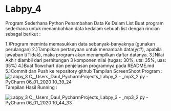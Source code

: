 # Labpy_4
Program Sederhana Python Penambahan Data Ke Dalam List
Buat program sederhana untuk menambahkan data kedalam sebuah list dengan rincian sebagai berikut :

1.)Program meminta memasukkan data sebanyak-banyaknya (gunakan perulangan)
2.)Tampilkan pertanyaan untuk menambah data(y/t?), apabila jawaban t(Tidak), maka program akan menampilkan daftar datanya.
3.)Nilai Akhir diambil dari perhitungan 3 komponen nilai (tugas: 30%, uts: 35%, uas: 35%)
4.)Buat flowchart dan penjelasan programnya pada README.md
5.)Commit dan Push ke repository github
Tampilan ScreenShoot Program :
![Labpy_3  C__Users_Daul_PycharmProjects_Labpy_3  -  _mp3_2 py - PyCharm 06_01_2020 10_39_24](https://user-images.githubusercontent.com/53391777/71793805-0dd93d80-3071-11ea-890d-92cb3ceca2c0.png)
Tampilan Hasil Running :

![Labpy_3  C__Users_Daul_PycharmProjects_Labpy_3  -  _mp3_2 py - PyCharm 06_01_2020 10_44_33](https://user-images.githubusercontent.com/53391777/71793935-b7203380-3071-11ea-85e9-4fca716cf6e1.png)
